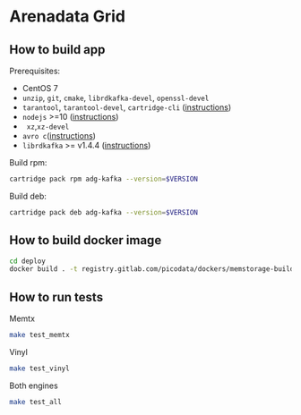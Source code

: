 # Arenadata Grid
## How to build app

Prerequisites:
* CentOS 7
* ``unzip``, ``git``, ``cmake``, ``librdkafka-devel``, ``openssl-devel``
* ``tarantool``, ``tarantool-devel``, ``cartridge-cli`` ([instructions](https://www.tarantool.io/en/download/os-installation/rhel-centos/))
* ``nodejs`` >=10 ([instructions](https://github.com/nodesource/distributions#installation-instructions-1))
* `` xz``,``xz-devel``
* ``avro c``([instructions](https://github.com/apache/avro/blob/master/lang/c/INSTALL))
* ``librdkafka``  >= v1.4.4 ([instructions](https://github.com/edenhill/librdkafka#build-from-source))

Build rpm:
```sh
cartridge pack rpm adg-kafka --version=$VERSION
```
Build deb:
```sh
cartridge pack deb adg-kafka --version=$VERSION
```
## How to build docker image
```sh
cd deploy
docker build . -t registry.gitlab.com/picodata/dockers/memstorage-builder
```
## How to run tests
Memtx
```sh
make test_memtx
```
Vinyl
```sh
make test_vinyl
```
Both engines
```sh
make test_all
```